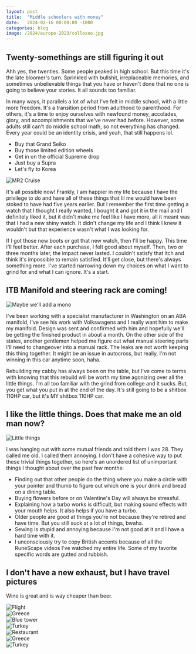 ```yaml
---
layout: post
title:  "Middle schoolers with money"
date:   2024-02-16 00:00:00 -1000
categories: blog
image: /2024/europe-2023/colloseo.jpg
---
```

## Twenty-somethings are still figuring it out

Ahh yes, the twenties. Some people peaked in high school. But this time it's the late bloomer's turn. Sprinkled with bullshit, irreplaceable memories, and sometimes unbelievable things that you have or haven't done that no one is going to believe your stories. It all sounds too familiar.

In many ways, it parallels a lot of what I've felt in middle school, with a little more freedom. It's a transition period from adulthood to parenthood. For others, it's a time to enjoy ourselves with newfound money, accolades, glory, and accomplishments that we've never had before. However, some adults still can't do middle school math, so not everything has changed. Every year could be an identity crisis, and yeah, that still happens lol.

- Buy that Grand Seiko
- Buy those limited edition wheels
- Get in on the official Supreme drop
- Just buy a Supra
- Let's fly to Korea

![MR2 Cruise](https://sudoyashi.com/assets/img/2024/cabby/mr2-cruise.jpg)

It's all possible now! Frankly, I am happier in my life because I have the privilege to do and have all of these things that lil me would have been stoked to have had five years earlier. But I remember the first time getting a watch that I thought I really wanted, I bought it and got it in the mail and I definitely liked it, but it didn't make me feel like I have more, all it meant was that I had a new shiny watch. It didn't change my life and I think I knew it wouldn't but that experience wasn't what I was looking for.

If I got those new boots or got that new watch, then I'll be happy. This time I'll feel better. After each purchase, I felt good about myself. Then, two or three months later, the impact never lasted. I couldn't satisfy that itch and think it's impossible to remain satisfied. It'll get close, but there's always something more. I've started narrowing down my choices on what I want to grind for and what I can ignore. It's a start.

## ITB Manifold and steering rack are coming!

![Maybe we'll add a mono](https://sudoyashi.com/assets/img/2024/cabby/mono-cabby.jpg)

I've been working with a specialist manufacturer in Washington on an ABA manifold, I've see his work with Volkswagens and I really want him to make my manifold. Design was sent and confirmed with him and hopefully we'll be getting the finished product in about a month. On the other side of the states, another gentlemen helped me figure out what manual steering parts I'll need to changeover into a manual rack. The leaks are not worth keeping this thing together. It might be an issue in autocross, but really, I'm not winning in this car anytime soon, haha.

Rebuilding my cabby has always been on the table, but I've come to terms with knowing that this rebuild will be worth my time agonizing over all the little things. I'm all too familiar with the grind from college and it sucks. But, you get what you put in at the end of the day. It's still going to be a shitbox 110HP car, but it's MY shitbox 110HP car.

## I like the little things. Does that make me an old man now?

![Little things](https://www.sudoyashi.com/assets/img/2024/little-things.jpg)

I was hanging out with some mutual friends and told them I was 28. They called me old. I called them annoying.
I don't have a cohesive way to put these trivial things together, so here's an unordered list of unimportant things I thought about over the past few months:

- Finding out that other people do the thing where you make a circle with your pointer and thumb to figure out which one is your drink and bread on a dining table.
- Buying flowers before or on Valentine's Day will always be stressful.
- Explaining how a turbo works is difficult, but making sound effects with your mouth helps. It also helps if you have a turbo.
- Older people are good at things you're not because they're retired and have time. But you still suck at a lot of things, bwaha.
- Sewing is stupid and annoying because I'm not good at it and I have a hard time with it.
- I unconsciously try to copy British accents because of all the RuneScape videos I've watched my entire life. Some of my favorite specific words are gutted and rubbish.

## I don't have a new exhaust, but I have travel pictures

Wine is great and is way cheaper than beer.

![Flight](https://www.sudoyashi.com/assets/img/2024/europe-2023/flight.jpg)
<br>
![Greece](https://www.sudoyashi.com/assets/img/2024/europe-2023/europe-1.jpg)<br>
![Blue tower](https://www.sudoyashi.com/assets/img/2024/europe-2023/europe-3.jpg)<br>
![Turkey](https://www.sudoyashi.com/assets/img/2024/europe-2023/europe-4.jpg)<br>
![Restaurant](https://www.sudoyashi.com/assets/img/2024/europe-2023/restaurant.jpg)<br>
![Greece](https://www.sudoyashi.com/assets/img/2024/europe-2023/europe-6.jpg)<br>
![Turkey](https://www.sudoyashi.com/assets/img/2024/europe-2023/europe-8.jpg)<br>